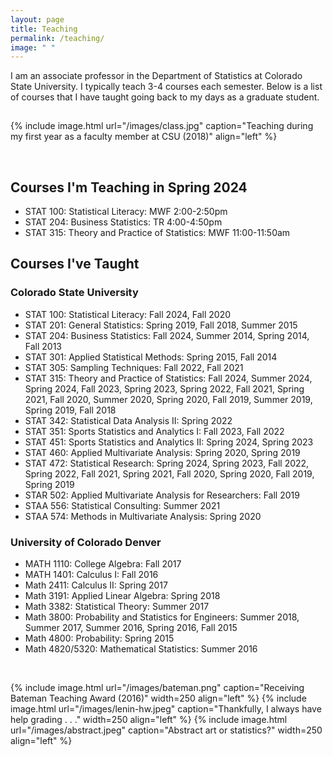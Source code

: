 ```yaml
---
layout: page
title: Teaching
permalink: /teaching/
image: " "
---
```


I am an associate professor in the Department of Statistics at Colorado State University. I typically teach 3-4 courses each semester. Below is a list of courses that I have taught going back to my days as a graduate student. 

<hr style="clear:both;visibility: hidden;" />  


{% include image.html url="/images/class.jpg" caption="Teaching during my first year as a faculty member at CSU (2018)" align="left" %}

<br>

## Courses I'm Teaching in Spring 2024
<ul>
    <li>STAT 100: Statistical Literacy: MWF 2:00-2:50pm</li>
    <li>STAT 204: Business Statistics: TR 4:00-4:50pm</li>
    <li>STAT 315: Theory and Practice of Statistics: MWF 11:00-11:50am</li>
</ul>


## Courses I've Taught

### Colorado State University
<ul>
    <li>STAT 100: Statistical Literacy: Fall 2024, Fall 2020</li>
    <li>STAT 201: General Statistics: Spring 2019, Fall 2018, Summer 2015</li>
    <li>STAT 204: Business Statistics: Fall 2024, Summer 2014, Spring 2014, Fall 2013</li>
    <li>STAT 301: Applied Statistical Methods: Spring 2015, Fall 2014</li>
    <li>STAT 305: Sampling Techniques: Fall 2022, Fall 2021</li>
    <li>STAT 315: Theory and Practice of Statistics: Fall 2024, Summer 2024, Spring 2024, Fall 2023, Spring 2023, Spring 2022, Fall 2021, Spring 2021, Fall 2020, Summer 2020, Spring 2020, Fall 2019, Summer 2019, Spring 2019, Fall 2018</li>
    <li>STAT 342: Statistical Data Analysis II: Spring 2022</li>
    <li>STAT 351: Sports Statistics and Analytics I: Fall 2023, Fall 2022</li>
    <li>STAT 451: Sports Statistics and Analytics II: Spring 2024, Spring 2023</li>
    <li>STAT 460: Applied Multivariate Analysis: Spring 2020, Spring 2019</li>
    <li>STAT 472: Statistical Research: Spring 2024, Spring 2023, Fall 2022, Spring 2022, Fall 2021, Spring 2021, Fall 2020, Spring 2020, Fall 2019, Spring 2019</li>
    <li>STAR 502: Applied Multivariate Analysis for Researchers: Fall 2019</li>
    <li>STAA 556: Statistical Consulting: Summer 2021</li>
    <li>STAA 574: Methods in Multivariate Analysis: Spring 2020</li>
</ul>


### University of Colorado Denver 
<ul>
    <li>MATH 1110: College Algebra: Fall 2017</li>
    <li>MATH 1401: Calculus I: Fall 2016</li>
    <li>Math 2411: Calculus II: Spring 2017</li>
    <li>Math 3191: Applied Linear Algebra: Spring 2018</li>
    <li>Math 3382: Statistical Theory: Summer 2017</li>
    <li>Math 3800: Probability and Statistics for Engineers: Summer 2018, Summer 2017, Summer 2016, Spring 2016, Fall 2015</li>
    <li>Math 4800: Probability: Spring 2015</li>
    <li>Math 4820/5320: Mathematical Statistics: Summer 2016</li>
</ul>

<br>


{% include image.html url="/images/bateman.png" caption="Receiving Bateman Teaching Award (2016)" width=250 align="left" %}
{% include image.html url="/images/lenin-hw.jpeg" caption="Thankfully, I always have help grading . . ." width=250 align="left" %}
{% include image.html url="/images/abstract.jpeg" caption="Abstract art or statistics?" width=250 align="left" %}


